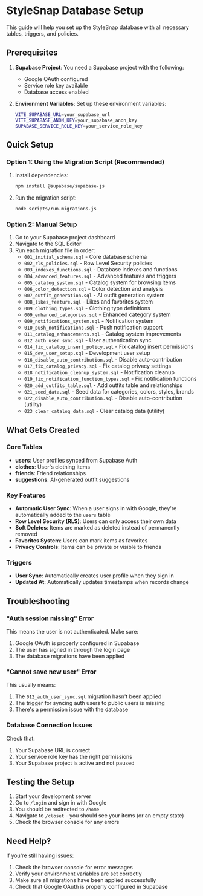 # StyleSnap Database Setup

This guide will help you set up the StyleSnap database with all necessary tables, triggers, and policies.

## Prerequisites

1. **Supabase Project**: You need a Supabase project with the following:
   - Google OAuth configured
   - Service role key available
   - Database access enabled

2. **Environment Variables**: Set up these environment variables:
   ```bash
   VITE_SUPABASE_URL=your_supabase_url
   VITE_SUPABASE_ANON_KEY=your_supabase_anon_key
   SUPABASE_SERVICE_ROLE_KEY=your_service_role_key
   ```

## Quick Setup

### Option 1: Using the Migration Script (Recommended)

1. Install dependencies:
   ```bash
   npm install @supabase/supabase-js
   ```

2. Run the migration script:
   ```bash
   node scripts/run-migrations.js
   ```

### Option 2: Manual Setup

1. Go to your Supabase project dashboard
2. Navigate to the SQL Editor
3. Run each migration file in order:
   - `001_initial_schema.sql` - Core database schema
   - `002_rls_policies.sql` - Row Level Security policies
   - `003_indexes_functions.sql` - Database indexes and functions
   - `004_advanced_features.sql` - Advanced features and triggers
   - `005_catalog_system.sql` - Catalog system for browsing items
   - `006_color_detection.sql` - Color detection and analysis
   - `007_outfit_generation.sql` - AI outfit generation system
   - `008_likes_feature.sql` - Likes and favorites system
   - `009_clothing_types.sql` - Clothing type definitions
   - `009_enhanced_categories.sql` - Enhanced category system
   - `009_notifications_system.sql` - Notification system
   - `010_push_notifications.sql` - Push notification support
   - `011_catalog_enhancements.sql` - Catalog system improvements
   - `012_auth_user_sync.sql` - User authentication sync
   - `014_fix_catalog_insert_policy.sql` - Fix catalog insert permissions
   - `015_dev_user_setup.sql` - Development user setup
   - `016_disable_auto_contribution.sql` - Disable auto-contribution
   - `017_fix_catalog_privacy.sql` - Fix catalog privacy settings
   - `018_notification_cleanup_system.sql` - Notification cleanup
   - `019_fix_notification_function_types.sql` - Fix notification functions
   - `020_add_outfits_table.sql` - Add outfits table and relationships
   - `021_seed_data.sql` - Seed data for categories, colors, styles, brands
   - `022_disable_auto_contribution.sql` - Disable auto-contribution (utility)
   - `023_clear_catalog_data.sql` - Clear catalog data (utility)

## What Gets Created

### Core Tables
- **users**: User profiles synced from Supabase Auth
- **clothes**: User's clothing items
- **friends**: Friend relationships
- **suggestions**: AI-generated outfit suggestions

### Key Features
- **Automatic User Sync**: When a user signs in with Google, they're automatically added to the `users` table
- **Row Level Security (RLS)**: Users can only access their own data
- **Soft Deletes**: Items are marked as deleted instead of permanently removed
- **Favorites System**: Users can mark items as favorites
- **Privacy Controls**: Items can be private or visible to friends

### Triggers
- **User Sync**: Automatically creates user profile when they sign in
- **Updated At**: Automatically updates timestamps when records change

## Troubleshooting

### "Auth session missing" Error
This means the user is not authenticated. Make sure:
1. Google OAuth is properly configured in Supabase
2. The user has signed in through the login page
3. The database migrations have been applied

### "Cannot save new user" Error
This usually means:
1. The `012_auth_user_sync.sql` migration hasn't been applied
2. The trigger for syncing auth users to public users is missing
3. There's a permission issue with the database

### Database Connection Issues
Check that:
1. Your Supabase URL is correct
2. Your service role key has the right permissions
3. Your Supabase project is active and not paused

## Testing the Setup

1. Start your development server
2. Go to `/login` and sign in with Google
3. You should be redirected to `/home`
4. Navigate to `/closet` - you should see your items (or an empty state)
5. Check the browser console for any errors

## Need Help?

If you're still having issues:
1. Check the browser console for error messages
2. Verify your environment variables are set correctly
3. Make sure all migrations have been applied successfully
4. Check that Google OAuth is properly configured in Supabase
